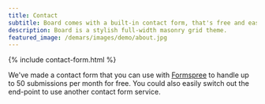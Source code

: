 ```yaml
---
title: Contact
subtitle: Board comes with a built-in contact form, that's free and easy to set up.
description: Board is a stylish full-width masonry grid theme.
featured_image: /demars/images/demo/about.jpg
---
```


{% include contact-form.html %}

We've made a contact form that you can use with [Formspree](https://formspree.io/create/jekyllthemes) to handle up to 50 submissions per month for free. You could also easily switch out the end-point to use another contact form service.